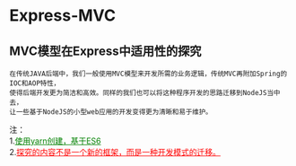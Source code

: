 # Express-MVC
## MVC模型在Express中适用性的探究
    在传统JAVA后端中，我们一般使用MVC模型来开发所需的业务逻辑，传统MVC再附加Spring的IOC和AOP特性，
    使得后端开发更为简洁和高效。同样的我们也可以将这种程序开发的思路迁移到NodeJS当中去，
    让一些基于NodeJS的小型web应用的开发变得更为清晰和易于维护。
注：<br>
1.<font color="green"><u>使用yarn创建，基于ES6</u></font> <br>
2.<font color="red"><u>探究的内容不是一个新的框架，而是一种开发模式的迁移。</u></font>